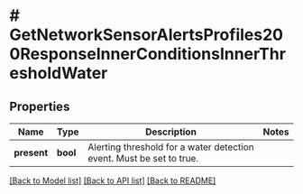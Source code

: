 # # GetNetworkSensorAlertsProfiles200ResponseInnerConditionsInnerThresholdWater

## Properties

Name | Type | Description | Notes
------------ | ------------- | ------------- | -------------
**present** | **bool** | Alerting threshold for a water detection event. Must be set to true. |

[[Back to Model list]](../../README.md#models) [[Back to API list]](../../README.md#endpoints) [[Back to README]](../../README.md)

